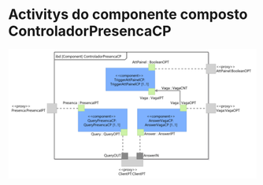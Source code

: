 # Activitys do componente composto ControladorPresencaCP

![](/doc/img/Estrutural/ControladorPresencaCP.png)



